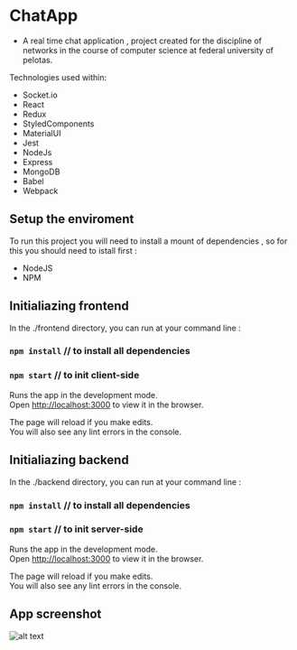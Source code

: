 # ChatApp

- A real time chat application , project created for the discipline of networks in the course of computer science at
federal university of pelotas.

Technologies used within:
- Socket.io 
- React  
- Redux
- StyledComponents
- MaterialUI
- Jest
- NodeJs 
- Express 
- MongoDB
- Babel 
- Webpack

## Setup the enviroment 

To run this project you will need to install a mount of dependencies , so for this you should need to istall first :  
- NodeJS
- NPM


## Initialiazing frontend

In the ./frontend directory, you can run at your command line :

### `npm install` // to install all dependencies 
### `npm start` // to init client-side

Runs the app in the development mode.<br />
Open [http://localhost:3000](http://localhost:3000) to view it in the browser.

The page will reload if you make edits.<br />
You will also see any lint errors in the console.

## Initialiazing backend

In the ./backend directory, you can run at your command line :


### `npm install` // to install all dependencies
### `npm start` // to init server-side

Runs the app in the development mode.<br />
Open [http://localhost:3000](http://localhost:3000) to view it in the browser.

The page will reload if you make edits.<br />
You will also see any lint errors in the console.

## App screenshot
![alt text](https://raw.githubusercontent.com/BrendonHenrique/ChatApp/master/network/Captura%20de%20Tela_selecionar%20%C3%A1rea_20191014181619.png)


